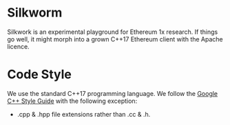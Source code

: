# Silkworm

Silkwork is an experimental playground for Ethereum 1x research.
If things go well, it might morph into a grown C++17 Ethereum client with the Apache licence.

# Code Style

We use the standard C++17 programming language.
We follow the [Google C++ Style Guide](https://google.github.io/styleguide/cppguide.html) with the following exception:

* .cpp & .hpp file extensions rather than .cc & .h.
